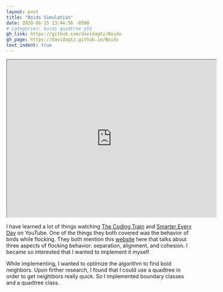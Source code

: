 ```yaml
---
layout: post
title: "Boids Simulation"
date: 2020-06-15 13:44:56 -0500
# categories: boids quadtree p5S
gh_link: https://github.com/davidagtz/Boids
gh_page: https://davidagtz.github.io/Boids
text_indent: true
---
```


<iframe src="https://davidagtz.github.io/Boids" style="width: 40em; height:30em; display: inline-block"></iframe><br/>

I have learned a lot of things watching [The Coding Train](https://www.youtube.com/user/shiffman) and [Smarter Every Day](https://www.youtube.com/user/destinws2) on YouTube. One of the things they both covered was the behavior of birds while flocking. They both mention this [website](http://www.red3d.com/cwr/boids/) here that talks about three aspects of flocking behavior: separation, alignment, and cohesion. I became so interested that I wanted to implement it myself.

While implementing, I wanted to optimize the algorithm to find boid neighbors. Upon firther research, I found that I could use a quadtree in order to get neightbors really quick. So I implemented boundary classes and a quadtree class.
